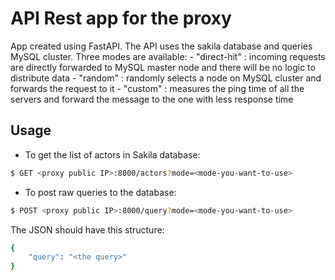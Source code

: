 # API Rest app for the proxy

App created using FastAPI. The API uses the sakila database and queries MySQL cluster.
Three modes are available:
    - "direct-hit" : incoming requests are directly forwarded to MySQL master node and there will be no logic to distribute data
    - "random" : randomly selects a node on MySQL cluster and forwards the request to it
    - "custom" : measures the ping time of all the servers and forward the message to the one with less response time

## Usage

- To get the list of actors in Sakila database:
```bash
$ GET <proxy public IP>:8000/actors?mode=<mode-you-want-to-use>
```
- To post raw queries to the database:
```bash
$ POST <proxy public IP>:8000/query?mode=<mode-you-want-to-use>
```
The JSON should have this structure:
```bash
{
    "query": "<the query>"
}
```
